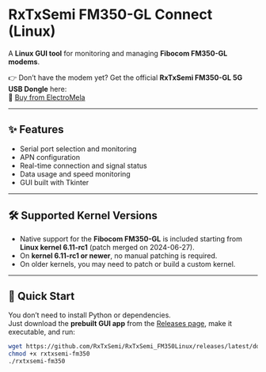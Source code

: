 # RxTxSemi FM350-GL Connect (Linux)

A **Linux GUI tool** for monitoring and managing **Fibocom FM350-GL modems**.  

👉 Don’t have the modem yet? Get the official **RxTxSemi FM350-GL 5G USB Dongle** here:  
🔗 [Buy from ElectroMela](https://electromela.in/product/rxtxsemi-fm350-5g-usb-dongle)

---

## ✨ Features
- Serial port selection and monitoring  
- APN configuration  
- Real-time connection and signal status  
- Data usage and speed monitoring  
- GUI built with Tkinter  

---

## 🛠️ Supported Kernel Versions
- Native support for the **Fibocom FM350-GL** is included starting from **Linux kernel 6.11-rc1** (patch merged on 2024-06-27).  
- On **kernel 6.11-rc1 or newer**, no manual patching is required.  
- On older kernels, you may need to patch or build a custom kernel.  

---

## 🚀 Quick Start
You don’t need to install Python or dependencies.  
Just download the **prebuilt GUI app** from the [Releases page](https://github.com/RxTxSemi/RxTxSemi_FM350Linux/releases), make it executable, and run:  

```bash
wget https://github.com/RxTxSemi/RxTxSemi_FM350Linux/releases/latest/download/rxtxsemi-fm350
chmod +x rxtxsemi-fm350
./rxtxsemi-fm350

